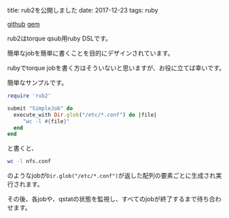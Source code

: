 title: rub2を公開しました
date: 2017-12-23
tags: ruby

[github](https://github.com/holrock/rub2)
[gem](https://rubygems.org/gems/rub2)

rub2はtorque qsub用ruby DSLです。

簡単なjobを簡単に書くことを目的にデザインされています。

rubyでtorque jobを書く方はそういないと思いますが、お役に立てば幸いです。

簡単なサンプルです。

```ruby
require 'rub2'

submit "SimpleJob" do
  execute_with Dir.glob("/etc/*.conf") do |file|
     "wc -l #{file}"
  end
end
```

と書くと、

```sh
wc -l nfs.conf
```

のようなjobが`Dir.glob("/etc/*.conf")`が返した配列の要素ごとに生成され実行されます。

その後、各jobや、qstatの状態を監視し、すべてのjobが終了するまで待ち合わせます。
